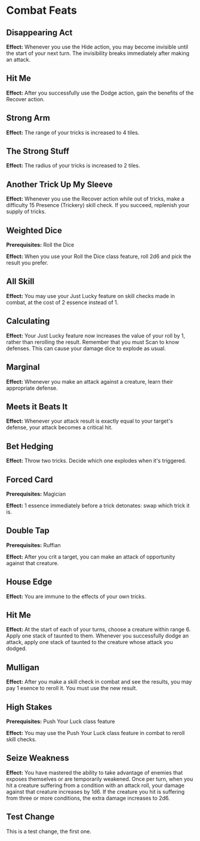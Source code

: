 # Combat Feats

## Disappearing Act

**Effect:** Whenever you use the Hide action, you may become invisible until the start of your next turn. The invisibility breaks immediately after making an attack.

## Hit Me

**Effect:** After you successfully use the Dodge action, gain the benefits of the Recover action.

## Strong Arm

**Effect:** The range of your tricks is increased to 4 tiles.

## The Strong Stuff

**Effect:** The radius of your tricks is increased to 2 tiles.

## Another Trick Up My Sleeve

**Effect:** Whenever you use the Recover action while out of tricks, make a difficulty 15 Presence (Trickery) skill check. If you succeed, replenish your supply of tricks.

## Weighted Dice

**Prerequisites:** Roll the Dice

**Effect:** When you use your Roll the Dice class feature, roll 2d6 and pick the result you prefer.

## All Skill

**Effect:** You may use your Just Lucky feature on skill checks made in combat, at the cost of 2 essence instead of 1.

## Calculating

**Effect:** Your Just Lucky feature now increases the value of your roll by 1, rather than rerolling the result. Remember that you must Scan to know defenses. This can cause your damage dice to explode as usual.

## Marginal

**Effect:** Whenever you make an attack against a creature, learn their appropriate defense.

## Meets it Beats It

**Effect:** Whenever your attack result is exactly equal to your target's defense, your attack becomes a critical hit.

## Bet Hedging

**Effect:** Throw two tricks. Decide which one explodes when it's triggered.

## Forced Card

**Prerequisites:** Magician

**Effect:** 1 essence immediately before a trick detonates: swap which trick it is.

## Double Tap

**Prerequisites:** Ruffian

**Effect:** After you crit a target, you can make an attack of opportunity against that creature.

## House Edge

**Effect:** You are immune to the effects of your own tricks.

## Hit Me

**Effect:** At the start of each of your turns, choose a creature within range 6. Apply one stack of taunted to them. Whenever you successfully dodge an attack, apply one stack of taunted to the creature whose attack you dodged.

## Mulligan

**Effect:** After you make a skill check in combat and see the results, you may pay 1 esence to reroll it. You must use the new result.

## High Stakes

**Prerequisites:** Push Your Luck class feature

**Effect:** You may use the Push Your Luck class feature in combat to reroll skill checks.

## Seize Weakness

**Effect:** You have mastered the ability to take advantage of enemies that exposes themselves or are temporarily weakened.
Once per turn, when you hit a creature suffering from a condition with an attack roll, your damage against that creature increases by 1d6. If the creature you hit is suffering from three or more conditions, the extra damage increases to 2d6.

## Test Change

This is a test change, the first one.
